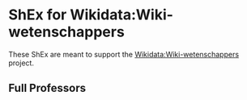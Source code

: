 # ShEx for Wikidata:Wiki-wetenschappers 

These ShEx are meant to support the 
[Wikidata:Wiki-wetenschappers](https://www.wikidata.org/wiki/Wikidata:Wiki-wetenschappers) project.

## Full Professors

